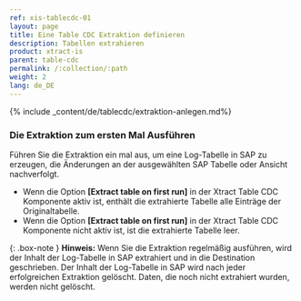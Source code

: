 ```yaml
---
ref: xis-tablecdc-01
layout: page
title: Eine Table CDC Extraktion definieren
description: Tabellen extrahieren
product: xtract-is
parent: table-cdc
permalink: /:collection/:path
weight: 2
lang: de_DE
---
```


{% include _content/de/tablecdc/extraktion-anlegen.md%}

### Die Extraktion zum ersten Mal Ausführen

Führen Sie die Extraktion ein mal aus, um eine Log-Tabelle in SAP zu erzeugen, die Änderungen an der ausgewählten SAP Tabelle oder Ansicht nachverfolgt. 

- Wenn die Option **[Extract table on first run]** in der Xtract Table CDC Komponente aktiv ist, enthält die extrahierte Tabelle alle Einträge der Originaltabelle.
- Wenn die Option **[Extract table on first run]** in der Xtract Table CDC Komponente nicht aktiv ist, ist die extrahierte Tabelle leer.

{: .box-note }
**Hinweis:** Wenn Sie die Extraktion regelmäßig ausführen, wird der Inhalt der Log-Tabelle in SAP extrahiert und in die Destination geschrieben. 
Der Inhalt der Log-Tabelle in SAP wird nach jeder erfolgreichen Extraktion gelöscht. Daten, die noch nicht extrahiert wurden, werden nicht gelöscht.


